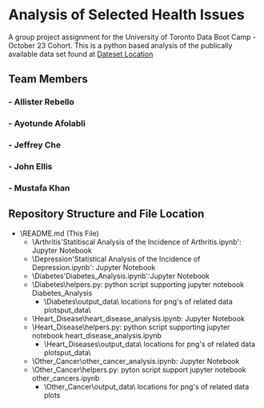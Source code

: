 # Analysis of Selected Health Issues
A group project assignment for the University of Toronto Data Boot Camp - October 23 Cohort.  This is a python based analysis of the publically available data set found at [Dateset Location](https://www.kaggle.com/datasets/omersedawei/cvd-cleaned)  

## Team Members
### - Allister Rebello
### - Ayotunde Afolabli
### - Jeffrey Che
### - John Ellis
### - Mustafa Khan

## Repository Structure and File Location
- \README.md (This File)
    - \Arthritis\'Statitiscal Analysis of the Incidence of Arthritis.ipynb': Jupyter Notebook 
    - \Depression\'Statistical Analysis of the Incidence of Depression.ipynb': Jupyter Notebook
    - \Diabetes\'Diabetes_Analysis.ipynb':Jupyter Notebook
    - \Diabetes\helpers.py: python script supporting jupyter notebook Diabetes_Analysis
        - \Diabetes\output_data\ locations for png's of related data plotsput_data\
    - \Heart_Disease\heart_disease_analysis.ipynb: Jupyter Notebook
    - \Heart_Disease\helpers.py: python script supporting jupyter notebook heart_disease_analysis.ipynb
        - \Heart_Diseases\output_data\ locations for png's of related data plotsput_data\
    - \Other_Cancer\other_cancer_analysis.ipynb: Jupyter Notebook
    - \Other_Cancer\helpers.py: pyton script support jupyter notebook other_cancers.ipynb
        - \Other_Cancer\output_data\ locations for png's of related data plots
    